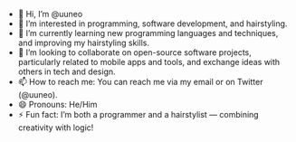 - 👋 Hi, I’m @uuneo
- 👀 I’m interested in programming, software development, and hairstyling.
- 🌱 I’m currently learning new programming languages and techniques, and improving my hairstyling skills.
- 💞️ I’m looking to collaborate on open-source software projects, particularly related to mobile apps and tools, and exchange ideas with others in tech and design.
- 📫 How to reach me: You can reach me via my email or on Twitter (@uuneo).
- 😄 Pronouns: He/Him
- ⚡ Fun fact: I’m both a programmer and a hairstylist — combining creativity with logic!

<!---
uuneo/uuneo is a ✨ special ✨ repository because its `README.md` (this file) appears on your GitHub profile.
You can click the Preview link to take a look at your changes.
--->
